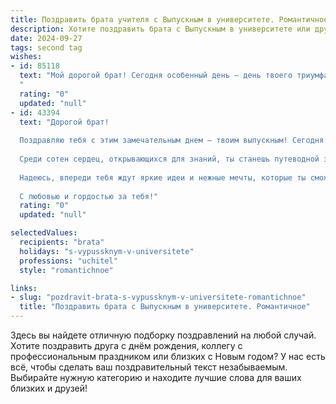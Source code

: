 ```yaml
---
title: Поздравить брата учителя с Выпускным в университете. Романтичное
description: Хотите поздравить брата с Выпускным в университете или другим праздником? Наш ИИ создаст незабываемое поздравление, а вы обязательно выделитесь среди других.  
date: 2024-09-27
tags: second tag
wishes:
- id: 85118
  text: "Мой дорогой брат! Сегодня особенный день – день твоего триумфа, день, когда ты вступаешь на свой прекрасный путь учителя.  Пусть этот выпускной станет началом новой, волнующей главы твоей жизни, наполненной светом знаний, радостью открытий и благодарностью в глазах твоих учеников.  Ты всегда был для меня образцом, и я горжусь тобой безмерно.  Пусть твоя дорога будет яркой и полной любви, а сердце всегда хранит тепло и вдохновение. Счастливого пути, мой любимый брат!
  "
  rating: "0"
  updated: "null"
- id: 43394
  text: "Дорогой брат!
  
  Поздравляю тебя с этим замечательным днем – твоим выпускным! Сегодня ты завершил важный этап в своей жизни и стоишь на пороге новой, удивительной профессии – учителя. Ты приобрел не только знания, но и ту светлую силу, что поможет другим расти и развиваться.
  
  Среди сотен сердец, открывающихся для знаний, ты станешь путеводной звездой, вдохновляя своих учеников на достижения и свершения. Пусть каждый урок, каждое слово будут наполнены теплом и заботой, ведь ты умеешь делиться своим светом.
  
  Надеюсь, впереди тебя ждут яркие идеи и нежные мечты, которые ты сможешь воплотить в жизнь. Пусть на твоем пути встречаются только добрые люди, а каждое утро приносит радость и вдохновение.
  
  С любовью и гордостью за тебя!"
  rating: "0"
  updated: "null"

selectedValues:
  recipients: "brata"
  holidays: "s-vypussknym-v-universitete"
  professions: "uchitel"
  style: "romantichnoe"

links:
- slug: "pozdravit-brata-s-vypussknym-v-universitete-romantichnoe"
  title: "Поздравить брата с Выпускным в университете. Романтичное"
---
```


Здесь вы найдете отличную подборку поздравлений на любой случай.
Хотите поздравить друга с днём рождения, коллегу с профессиональным праздником или близких с Новым годом? У нас есть всё, чтобы сделать ваш поздравительный текст незабываемым. Выбирайте нужную категорию и находите лучшие слова для ваших близких и друзей!
